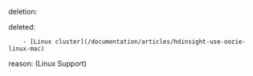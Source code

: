 deletion:

deleted:

		- [Linux cluster](/documentation/articles/hdinsight-use-oozie-linux-mac)

reason: (Linux Support)

